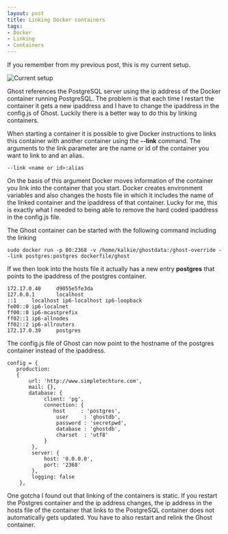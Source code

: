 ```yaml
---
layout: post
title: Linking Docker containers
tags:
- Docker
- Linking
- Containers
---
```


If you remember from my previous post, this is my current setup.

![Current setup](../../../img/TwoDockerContainer-3.jpg)

Ghost references the PostgreSQL server using the ip address of the Docker container running PostgreSQL. The problem is that each time I restart the container it gets a new ipaddress and I have to change the ipaddress in the config.js of Ghost. Luckily there is a better way to do this by linking containers.

When starting a container it is possible to give Docker instructions to links this container with another container using the **--link** command. The arguments to the link parameter are the name or id of the container you want to link to and an alias. 

```
--link <name or id>:alias
```

On the basis of this argument Docker moves information of the container you link into the container that you start. Docker creates environment variables and also changes the hosts file in which it includes the name of the linked container and the ipaddress of that container. Lucky for me, this is exactly what I needed to being able to remove the hard coded ipaddress in the config.js file.

The Ghost container can be started with the following command including the linking

```
sudo docker run -p 80:2368 -v /home/kalkie/ghostdata:/ghost-override --link postgres:postgres dockerfile/ghost
```

If we then look into the hosts file it actually has a new entry **postgres** that points to the ipaddress of the postgres container.

```
172.17.0.40     d9055e5fe3da
127.0.0.1       localhost
::1     localhost ip6-localhost ip6-loopback
fe00::0 ip6-localnet
ff00::0 ip6-mcastprefix
ff02::1 ip6-allnodes
ff02::2 ip6-allrouters
172.17.0.39     postgres
```
 
The config.js file of Ghost can now point to the hostname of the postgres container instead of the ipaddress.

```
config = {
   production:
   {
       url: 'http://www.simpletechture.com',
       mail: {},
       database: {
            client: 'pg',
            connection: {
               host     : 'postgres',
                user     : 'ghostdb',
                password : 'secretpwd',
                database : 'ghostdb',
                charset  : 'utf8'
            }
        },
        server: {
            host: '0.0.0.0',
            port: '2368'
        },
        logging: false
    },
```

One gotcha I found out that linking of the containers is static. If you restart the Postgres container and the ip address changes, the ip address in the hosts file of the container that links to the PostgreSQL container does not automatically gets updated. You have to also restart and relink the Ghost container. 